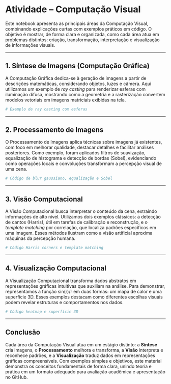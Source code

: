 # Atividade – Computação Visual

Este notebook apresenta as principais áreas da Computação Visual, combinando explicações curtas com exemplos práticos em código. O objetivo é mostrar, de forma clara e organizada, como cada área atua em problemas distintos: criação, transformação, interpretação e visualização de informações visuais.

---

## 1. Síntese de Imagens (Computação Gráfica)

A Computação Gráfica dedica-se à geração de imagens a partir de descrições matemáticas, considerando objetos, luzes e câmera. Aqui utilizamos um exemplo de *ray casting* para renderizar esferas com iluminação difusa, mostrando como a geometria e a rasterização convertem modelos vetoriais em imagens matriciais exibidas na tela.

```python
# Exemplo de ray casting com esferas
```

---

## 2. Processamento de Imagens

O Processamento de Imagens aplica técnicas sobre imagens já existentes, com foco em melhorar qualidade, destacar detalhes e facilitar análises posteriores. Como exemplo, foram aplicados filtros de suavização, equalização de histograma e detecção de bordas (Sobel), evidenciando como operações locais e convoluções transformam a percepção visual de uma cena.

```python
# Código de blur gaussiano, equalização e Sobel
```

---

## 3. Visão Computacional

A Visão Computacional busca interpretar o conteúdo da cena, extraindo informações de alto nível. Utilizamos dois exemplos clássicos: a detecção de cantos (Harris), útil em tarefas de calibração e reconstrução, e o *template matching* por correlação, que localiza padrões específicos em uma imagem. Esses métodos ilustram como a visão artificial aproxima máquinas da percepção humana.

```python
# Código Harris corners e template matching
```

---

## 4. Visualização Computacional

A Visualização Computacional transforma dados abstratos em representações gráficas intuitivas que auxiliam na análise. Para demonstrar, representamos a função sin(r)/r em duas formas: um mapa de calor e uma superfície 3D. Esses exemplos destacam como diferentes escolhas visuais podem revelar estruturas e comportamentos nos dados.

```python
# Código heatmap e superfície 3D
```

---

## Conclusão

Cada área da Computação Visual atua em um estágio distinto: a **Síntese** cria imagens, o **Processamento** melhora e transforma, a **Visão** interpreta e reconhece padrões, e a **Visualização** traduz dados em representações gráficas compreensíveis. Com exemplos simples e objetivos, este material demonstra os conceitos fundamentais de forma clara, unindo teoria e prática em um formato adequado para avaliação acadêmica e apresentação no GitHub.
